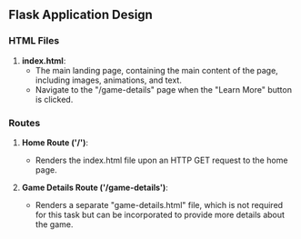## Flask Application Design

### HTML Files

1. **index.html**: 
   - The main landing page, containing the main content of the page, including images, animations, and text.
   - Navigate to the "/game-details" page when the "Learn More" button is clicked.

### Routes

1. **Home Route ('/')**: 
   - Renders the index.html file upon an HTTP GET request to the home page.

2. **Game Details Route ('/game-details')**:
   - Renders a separate "game-details.html" file, which is not required for this task but can be incorporated to provide more details about the game.
